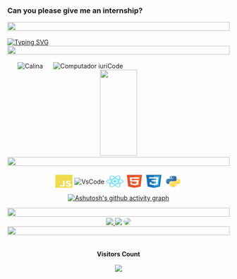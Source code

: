 ### Can you please give me an internship?
<img src="https://i.imgur.com/dBaSKWF.gif" height="20" width="100%">

[![Typing SVG](https://readme-typing-svg.herokuapp.com/?color=A171E3&size=35&center=true&vCenter=true&width=1000&lines=HELLO,+My+name+is+Calina+Thalya;I'm+from+Brazil;I+do+Graduation+Systems+Analysis+and+Development;Be+Welcome!+:%29)](https://git.io/typing-svg)
<img src="https://i.imgur.com/dBaSKWF.gif" height="20" width="100%">


<img src="https://raw.githubusercontent.com/MicaelliMedeiros/micaellimedeiros/master/image/computer-illustration.png" min-width="300px" max-width="400px" width="400px" align="right" alt="Computador iuriCode">

<div align="center">  
  <img width="49%" height="195px" src="https://github-readme-stats.vercel.app/api?username=CalinaThalya&show_icons=true&count_private=true&hide_border=ffffff&title_color=A171E3&icon_color=ff91a4&text_color=c9d1d9&bg_color=0d1117" alt="Calina" /> 
  

<img width="41%" height="195px" src="https://github-readme-stats.vercel.app/api/top-langs/?username=calinathalya&layout=compact&hide_border=true&title_color=A171E3&text_color=FF00FF&bg_color=0d1117&langs_count=10" />

<!--📏LINE-->
<img src="https://i.imgur.com/dBaSKWF.gif" height="20" width="100%">


<div style="display: inline_block"><br>
      <img align="center" alt="Calina-Js" height="30" width="40" src="https://raw.githubusercontent.com/devicons/devicon/master/icons/javascript/javascript-plain.svg">
      <img align="center" alt="VsCode" height="35" width="45" src="https://cdn.jsdelivr.net/gh/devicons/devicon/icons/vscode/vscode-original-wordmark.svg">
      <img align="center" alt="Calina-React" height="30" width="40" src="https://raw.githubusercontent.com/devicons/devicon/master/icons/react/react-original.svg">
      <img align="center" alt="Calina-HTML" height="30" width="40" src="https://raw.githubusercontent.com/devicons/devicon/master/icons/html5/html5-original.svg">
      <img align="center" alt="Calina-CSS" height="30" width="40" src="https://raw.githubusercontent.com/devicons/devicon/master/icons/css3/css3-original.svg">
      <img align="center" alt="Calina-Python" height="30" width="40" src="https://raw.githubusercontent.com/devicons/devicon/master/icons/python/python-original.svg">
   <div/>

[![Ashutosh's github activity graph](https://github-readme-activity-graph.vercel.app/graph?username=calinathalya&bg_color=0d1117&color=A171E3&line=ff91a4&point=A171E3&area=true&hide_border=true)](https://github.com/ashutosh00710/github-readme-activity-graph)
<!--📏LINE-->
<img src="https://i.imgur.com/dBaSKWF.gif" height="20" width="100%">

<div align="center"> 
<a href="https://instagram.com/calinathalya" target="_blank"><img src="https://img.shields.io/badge/-Instagram-%23E4405F?style=for-the-badge&logo=instagram&logoColor=white"</a>
 <a href = "mailto:calinathalya77@gmail.com"><img src="https://img.shields.io/badge/-Gmail-%23333?style=for-the-badge&logo=gmail&logoColor=white" target="_blank"></a>
<a href="https://www.linkedin.com/in/calina-thalya-521578271/" target="_blank"><img src="https://img.shields.io/badge/-LinkedIn-%230077B5?style=for-the-badge&logo=linkedin&logoColor=white" style="border-radius: 30px" target="_blank"></a> 
 </div>
<!--📏LINE-->
<img src="https://i.imgur.com/dBaSKWF.gif" height="20" width="100%">

 <div align="center">
<br><p align="centre"><b>Visitors Count</b></p>  
<p align="center"><img align="center" src="https://profile-counter.glitch.me/{calinathalya}/count.svg" /></p> 
<br>
</div>

